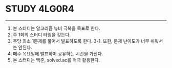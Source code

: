 # STUDY 4LG0R4

---

1. 본 스터디는 알고리즘 뉴비 극복을 목표로 한다.
2. 주 1회의 스터디 타임을 갖는다.
3. 주당 최소 1문제를 풀어서 발표하도록 한다.
3-1. 또한, 문제 난이도가 너무 쉬워서는 안된다.
4. 매주 목요일에 발표하며 공유하는 시간을 가진다.
5. 본 스터디는 백준, solved.ac를 적극 활용한다.
